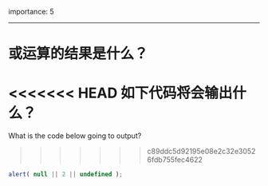 importance: 5

---

# 或运算的结果是什么？

<<<<<<< HEAD
如下代码将会输出什么？
=======
What is the code below going to output?
>>>>>>> c89ddc5d92195e08e2c32e30526fdb755fec4622

```js
alert( null || 2 || undefined );
```

